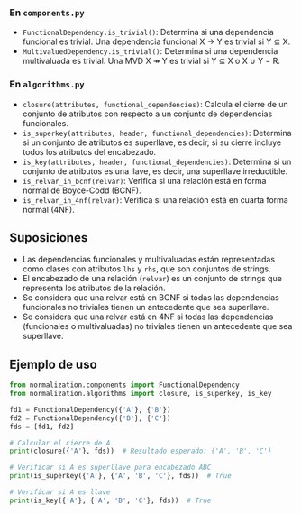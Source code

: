### En `components.py`
- `FunctionalDependency.is_trivial()`: Determina si una dependencia funcional es trivial. Una dependencia funcional X → Y es trivial si Y ⊆ X.
- `MultivaluedDependency.is_trivial()`: Determina si una dependencia multivaluada es trivial. Una MVD X ↠ Y es trivial si Y ⊆ X o X ∪ Y = R.

### En `algorithms.py`
- `closure(attributes, functional_dependencies)`: Calcula el cierre de un conjunto de atributos con respecto a un conjunto de dependencias funcionales.
- `is_superkey(attributes, header, functional_dependencies)`: Determina si un conjunto de atributos es superllave, es decir, si su cierre incluye todos los atributos del encabezado.
- `is_key(attributes, header, functional_dependencies)`: Determina si un conjunto de atributos es una llave, es decir, una superllave irreductible.
- `is_relvar_in_bcnf(relvar)`: Verifica si una relación está en forma normal de Boyce-Codd (BCNF).
- `is_relvar_in_4nf(relvar)`: Verifica si una relación está en cuarta forma normal (4NF).

## Suposiciones

- Las dependencias funcionales y multivaluadas están representadas como clases con atributos `lhs` y `rhs`, que son conjuntos de strings.
- El encabezado de una relación (`relvar`) es un conjunto de strings que representa los atributos de la relación.
- Se considera que una relvar está en BCNF si todas las dependencias funcionales no triviales tienen un antecedente que sea superllave.
- Se considera que una relvar está en 4NF si todas las dependencias (funcionales o multivaluadas) no triviales tienen un antecedente que sea superllave.

## Ejemplo de uso

```python
from normalization.components import FunctionalDependency
from normalization.algorithms import closure, is_superkey, is_key

fd1 = FunctionalDependency({'A'}, {'B'})
fd2 = FunctionalDependency({'B'}, {'C'})
fds = [fd1, fd2]

# Calcular el cierre de A
print(closure({'A'}, fds))  # Resultado esperado: {'A', 'B', 'C'}

# Verificar si A es superllave para encabezado ABC
print(is_superkey({'A'}, {'A', 'B', 'C'}, fds))  # True

# Verificar si A es llave
print(is_key({'A'}, {'A', 'B', 'C'}, fds))  # True

